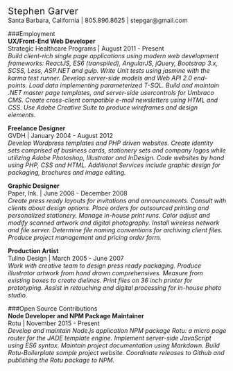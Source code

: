 <h2 style="font-weight: normal; letter-spacing: .5px; margin: 0;">Stephen Garver</h2>
Santa Barbara, California | 805.896.8625 | stepgar@gmail.com  

###Employment  
**UX/Front-End Web Developer**  
Strategic Healthcare Programs | August 2011 - Present  
_Build client-rich single page applications using modern web development frameworks: ReactJS, ES6 (transpiled), AngularJS, jQuery, Bootstrap 3.x, SCSS, Less, ASP.NET and gulp. Write Unit tests using jasmine with the karma test runner. Develop server-side models and Web API 2.0 end-points. Load data implementing parameterized T-SQL. Build and maintain .NET master page templates, and server-side usercontrols for Umbraco CMS. Create cross-client compatible e-mail newsletters using HTML and CSS. Use Adobe Creative Suite to produce wireframes and design elements._

**Freelance Designer**  
GVDH | January 2004 - August 2012  
_Develop Wordpress templates and PHP driven websites. Create identity sets comprised of business cards, stationery sets and company logos while utilizing Adobe Photoshop, Illustrator and InDesign. Code websites by hand using PHP, CSS and HTML. Additional Services include graphic design for packaging, brochures and image editing._

**Graphic Designer**  
Paper, Ink. | June 2008 - December 2008  
_Create press ready layouts for invitations and announcements. Consult with clients about design options. Place orders for outsourced printing and personalized stationery. Manage in-house print runs. Color adjust and modify scanned artwork and digital photography. Install wireless network and file server. Determine file naming conventions for archiving client files. Produce project management and pricing order form._

**Production Artist**  
Tulino Design | March 2005 - June 2007  
_Work with creative team to design press ready packaging. Produce illustrator artwork from hand drawn comprehensives. Measure from existing boxes to create dielines. Print files on 36 inch printer for prototyping. Assist in retouching and digital processing for in-house photo studio._

###Open Source Contributions  
**Node Developer and NPM Package Maintainer**  
Rotu | November 2015 - Present  
_Develop and maintain Node.js application NPM package Rotu: a micro page router for the JADE template engine. Implement server-side JavaScript using ES6 syntax. Maintain project documentation using Markdown. Build Rotu-Boilerplate sample project website. Coordinate releases to Github and publishing the Rotu package to NPM._ 
